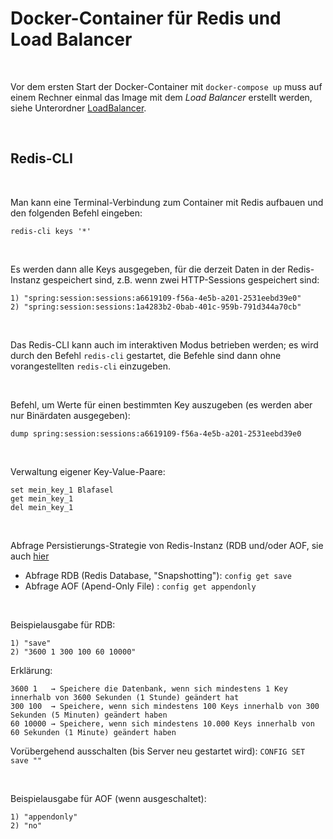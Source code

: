 # Docker-Container für Redis und Load Balancer #

<br>

Vor dem ersten Start der Docker-Container mit `docker-compose up` muss auf einem Rechner
einmal das Image mit dem *Load Balancer* erstellt werden, siehe Unterordner
[LoadBalancer](LoadBalancer/).

<br>

## Redis-CLI ##

<br>

Man kann eine Terminal-Verbindung zum Container mit Redis aufbauen und den folgenden Befehl eingeben:

```
redis-cli keys '*'
```

<br>

Es werden dann alle Keys ausgegeben, für die derzeit Daten in der Redis-Instanz gespeichert sind, z.B. wenn zwei HTTP-Sessions gespeichert sind:
```
1) "spring:session:sessions:a6619109-f56a-4e5b-a201-2531eebd39e0"
2) "spring:session:sessions:1a4283b2-0bab-401c-959b-791d344a70cb"
```

<br>

Das Redis-CLI kann auch im interaktiven Modus betrieben werden; es wird durch den Befehl `redis-cli` gestartet,
die Befehle sind dann ohne vorangestellten `redis-cli` einzugeben.

<br>

Befehl, um Werte für einen bestimmten Key auszugeben (es werden aber nur Binärdaten ausgegeben):

```
dump spring:session:sessions:a6619109-f56a-4e5b-a201-2531eebd39e0
```

<br>

Verwaltung eigener Key-Value-Paare:
```
set mein_key_1 Blafasel
get mein_key_1
del mein_key_1
```

<br>

Abfrage Persistierungs-Strategie von Redis-Instanz (RDB und/oder AOF, sie auch [hier](https://redis.io/docs/latest/operate/oss_and_stack/management/persistence/)

* Abfrage RDB (Redis Database, "Snapshotting"): `config get save`
* Abfrage AOF (Apend-Only File)               : `config get appendonly`

<br>

Beispielausgabe für RDB:
```
1) "save"
2) "3600 1 300 100 60 10000"
```

Erklärung:
```
3600 1   → Speichere die Datenbank, wenn sich mindestens 1 Key innerhalb von 3600 Sekunden (1 Stunde) geändert hat
300 100  → Speichere, wenn sich mindestens 100 Keys innerhalb von 300 Sekunden (5 Minuten) geändert haben
60 10000 → Speichere, wenn sich mindestens 10.000 Keys innerhalb von 60 Sekunden (1 Minute) geändert haben
```
Vorübergehend ausschalten (bis Server neu gestartet wird): `CONFIG SET save ""`

<br>

Beispielausgabe für AOF (wenn ausgeschaltet):
```
1) "appendonly"
2) "no"
```

<br>